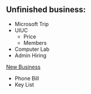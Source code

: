 Unfinished business:
--------------------
- Microsoft Trip
- UIUC
  - Price
  - Members
- Computer Lab
- Admin Hiring

<span style="text-decoration: underline;">New Business</span>
- Phone Bill
-  Key List
